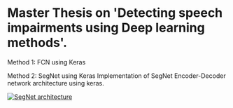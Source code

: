 # Master Thesis on 'Detecting speech impairments using Deep learning methods'.
Method 1: FCN using Keras


Method 2: SegNet using Keras
Implementation of SegNet Encoder-Decoder network architecture using keras.

<a target="_blank" rel="noopener noreferrer" href="https://camo.githubusercontent.com/c2b4e51b1ebacac0d5fae4796bff2572797cc385/687474703a2f2f6d692e656e672e63616d2e61632e756b2f70726f6a656374732f7365676e65742f696d616765732f7365676e65742e706e67"><img src="https://camo.githubusercontent.com/c2b4e51b1ebacac0d5fae4796bff2572797cc385/687474703a2f2f6d692e656e672e63616d2e61632e756b2f70726f6a656374732f7365676e65742f696d616765732f7365676e65742e706e67" alt="SegNet architecture" data-canonical-src="http://mi.eng.cam.ac.uk/projects/segnet/images/segnet.png" style="max-width:100%;"></a>

